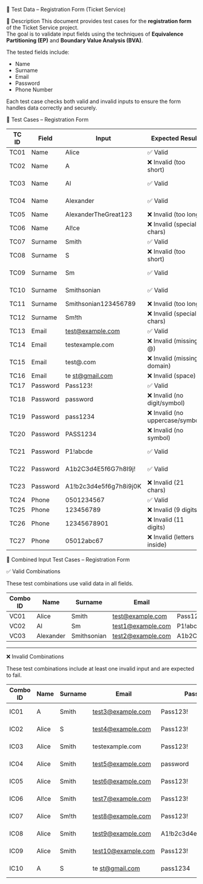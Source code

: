 🧾 Test Data – Registration Form (Ticket Service)

📌 Description
This document provides test cases for the **registration form** of the Ticket Service project.  
The goal is to validate input fields using the techniques of **Equivalence Partitioning (EP)** and **Boundary Value Analysis (BVA)**.

The tested fields include:
- Name
- Surname
- Email
- Password
- Phone Number

Each test case checks both valid and invalid inputs to ensure the form handles data correctly and securely.

🧪 Test Cases – Registration Form

| TC ID | Field      | Input                          | Expected Result                  | Class/Boundary          |
|-------|------------|--------------------------------|----------------------------------|-------------------------|
| TC01  | Name       | Alice                          | ✅ Valid                         | EC Positive             |
| TC02  | Name       | A                              | ❌ Invalid (too short)           | BVA -1                  |
| TC03  | Name       | Al                             | ✅ Valid                         | BVA Lower Bound         |
| TC04  | Name       | Alexander                      | ✅ Valid                         | BVA Upper Bound (20)    |
| TC05  | Name       | AlexanderTheGreat123           | ❌ Invalid (too long)            | BVA +1                  |
| TC06  | Name       | Al!ce                          | ❌ Invalid (special chars)       | EC Negative             |
| TC07  | Surname    | Smith                          | ✅ Valid                         | EC Positive             |
| TC08  | Surname    | S                              | ❌ Invalid (too short)           | BVA -1                  |
| TC09  | Surname    | Sm                             | ✅ Valid                         | BVA Lower Bound         |
| TC10  | Surname    | Smithsonian                    | ✅ Valid                         | BVA Upper Bound         |
| TC11  | Surname    | Smithsonian123456789           | ❌ Invalid (too long)            | BVA +1                  |
| TC12  | Surname    | Sm!th                          | ❌ Invalid (special chars)       | EC Negative             |
| TC13  | Email      | test@example.com               | ✅ Valid                         | EC Positive             |
| TC14  | Email      | testexample.com                | ❌ Invalid (missing @)           | EC Negative             |
| TC15  | Email      | test@.com                      | ❌ Invalid (missing domain)      | EC Negative             |
| TC16  | Email      | te st@gmail.com                 | ❌ Invalid (space)               | EC Negative             |
| TC17  | Password   | Pass123!                       | ✅ Valid                         | EC Positive             |
| TC18  | Password   | password                       | ❌ Invalid (no digit/symbol)     | EC Negative             |
| TC19  | Password   | pass1234                       | ❌ Invalid (no uppercase/symbol) | EC Negative             |
| TC20  | Password   | PASS1234                       | ❌ Invalid (no symbol)           | EC Negative             |
| TC21  | Password   | P1!abcde                       | ✅ Valid                         | BVA Lower Bound (8)     |
| TC22  | Password   | A1b2C3d4E5f6G7h8I9j!           | ✅ Valid                         | BVA Upper Bound (20)    |
| TC23  | Password   | A1!b2c3d4e5f6g7h8i9j0K         | ❌ Invalid (21 chars)            | BVA +1                  |
| TC24  | Phone      | 0501234567                     | ✅ Valid                         | EC Positive             |
| TC25  | Phone      | 123456789                      | ❌ Invalid (9 digits)            | BVA -1                  |
| TC26  | Phone      | 12345678901                    | ❌ Invalid (11 digits)           | BVA +1                  |
| TC27  | Phone      | 05012abc67                     | ❌ Invalid (letters inside)      | EC Negative             |

🔄 Combined Input Test Cases – Registration Form

✅ Valid Combinations

These test combinations use valid data in all fields.

| Combo ID | Name       | Surname      | Email               | Password                  | Phone        | 
|----------|------------|--------------|---------------------|---------------------------|--------------|
| VC01     | Alice      | Smith        | test@example.com    | Pass123!                  | 0501234567   |
| VC02     | Al         | Sm           | test1@example.com   | P1!abcde                  | 0501234567   | 
| VC03     | Alexander  | Smithsonian  | test2@example.com   | A1b2C3d4E5f6G7h8I9j!      | 0501234567   | 

---

❌ Invalid Combinations

These test combinations include at least one invalid input and are expected to fail.

| Combo ID | Name       | Surname      | Email               | Password                  | Phone        | Invalid Field(s)              | 
|----------|------------|--------------|---------------------|---------------------------|--------------|-------------------------------|
| IC01     | A          | Smith        | test3@example.com   | Pass123!                  | 0501234567   | Name (too short)              | 
| IC02     | Alice      | S            | test4@example.com   | Pass123!                  | 0501234567   | Surname (too short)           | 
| IC03     | Alice      | Smith        | testexample.com     | Pass123!                  | 0501234567   | Email (missing @)             | 
| IC04     | Alice      | Smith        | test5@example.com   | password                  | 0501234567   | Password (no digits/symbols)  | 
| IC05     | Alice      | Smith        | test6@example.com   | Pass123!                  | 123456789    | Phone (too short)             | 
| IC06     | Al!ce      | Smith        | test7@example.com   | Pass123!                  | 0501234567   | Name (special char)           | 
| IC07     | Alice      | Sm!th        | test8@example.com   | Pass123!                  | 0501234567   | Surname (special char)        | 
| IC08     | Alice      | Smith        | test9@example.com   | A1!b2c3d4e5f6g7h8i9j0K    | 0501234567   | Password (too long)           | 
| IC09     | Alice      | Smith        | test10@example.com  | Pass123!                  | 05012abc67   | Phone (letters inside)        | 
| IC10     | A          | S            | te st@gmail.com      | pass1234                  | 12345678901  | All fields invalid            | 

